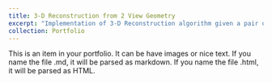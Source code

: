 ```yaml
---
title: 3-D Reconstruction from 2 View Geometry
excerpt: "Implementation of 3-D Reconstruction algorithm given a pair of calibrated, stereo-rectified images.<br/><img src='https://i.imgur.com/3ZHobbK.png'>"
collection: Portfolio
---
```


This is an item in your portfolio. It can be have images or nice text. If you name the file .md, it will be parsed as markdown. If you name the file .html, it will be parsed as HTML. 
